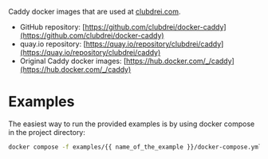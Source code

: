 Caddy docker images that are used at [clubdrei.com](https://www.clubdrei.com).

* GitHub repository: [https://github.com/clubdrei/docker-caddy](https://github.com/clubdrei/docker-caddy)
* quay.io repository: [https://quay.io/repository/clubdrei/caddy](https://quay.io/repository/clubdrei/caddy)
* Original Caddy docker images: [https://hub.docker.com/_/caddy](https://hub.docker.com/_/caddy)

# Examples

The easiest way to run the provided examples is by using docker compose in the project directory:
```bash
docker compose -f examples/{{ name_of_the_example }}/docker-compose.yml up --build
```
